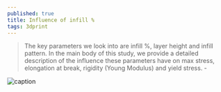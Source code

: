 ```yaml
---
published: true
title: Influence of infill %
tags: 3dprint
---
```

> The key parameters we look into are infill %, layer height and infill pattern. In the main body of this study, we provide a detailed description of the influence these parameters have on max stress, elongation at break, rigidity (Young Modulus) and yield stress. - [](https://www.3dprinteros.com/what-is-the-influence-of-infill-layer-height-and-infill-pattern-on-my-3d-prints/)

![caption](http://my3dmatter.com/wp-content/uploads/2015/03/settingschoice-1024x800.png) <!-- .element height="50%" width="50% ustify-content="left" -->